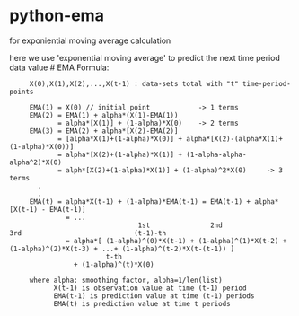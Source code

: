python-ema
==========
for exponiential moving average calculation


  here we use 'exponential moving average' to predict the next time period data value
    # EMA Formula:

         X(0),X(1),X(2),...,X(t-1) : data-sets total with "t" time-period-points

         EMA(1) = X(0) // initial point            -> 1 terms
         EMA(2) = EMA(1) + alpha*(X(1)-EMA(1))
                = alpha*[X(1)] + (1-alpha)*X(0)    -> 2 terms
         EMA(3) = EMA(2) + alpha*[X(2)-EMA(2)]
                = [alpha*X(1)+(1-alpha)*X(0)] + alpha*[X(2)-(alpha*X(1)+(1-alpha)*X(0))]
                = alpha*[X(2)+(1-alpha)*X(1)] + (1-alpha-alpha-alpha^2)*X(0)
                = alph*[X(2)+(1-alpha)*X(1)] + (1-alpha)^2*X(0)     -> 3 terms
           .
           .
         EMA(t) = alpha*X(t-1) + (1-alpha)*EMA(t-1) = EMA(t-1) + alpha*[X(t-1) - EMA(t-1)]
                  = ...
                                    1st               2nd                     3rd                            (t-1)-th
                  = alpha*[ (1-alpha)^(0)*X(t-1) + (1-alpha)^(1)*X(t-2) + (1-alpha)^(2)*X(t-3) + ...+ (1-alpha)^(t-2)*X(t-(t-1)) ]
                            t-th
                    + (1-alpha)^(t)*X(0)

         where alpha: smoothing factor, alpha=1/len(list)
               X(t-1) is observation value at time (t-1) period
               EMA(t-1) is prediction value at time (t-1) periods
               EMA(t) is prediction value at time t periods
